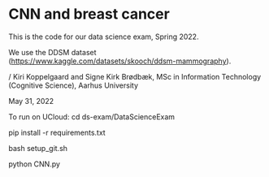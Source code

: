 # CNN and breast cancer

This is the code for our data science exam, Spring 2022. 

We use the DDSM dataset (https://www.kaggle.com/datasets/skooch/ddsm-mammography). 

/ Kiri Koppelgaard and Signe Kirk Brødbæk, MSc in Information Technology (Cognitive Science), Aarhus University

May 31, 2022

To run on UCloud: 
cd ds-exam/DataScienceExam

pip install -r requirements.txt

bash setup_git.sh

python CNN.py 